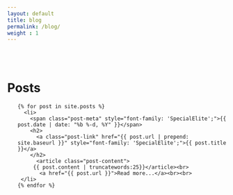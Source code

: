 ```yaml
---
layout: default
title: blog
permalink: /blog/
weight : 1
---
```


<br/>
<br/>

<div class="home">
  <h1 class="page-heading">Posts</h1>
  <ul class="post-list">
  
    {% for post in site.posts %}
      <li>
        <span class="post-meta" style="font-family: 'SpecialElite';">{{ post.date | date: "%b %-d, %Y" }}</span>
        <h2>
          <a class="post-link" href="{{ post.url | prepend: site.baseurl }}" style="font-family: 'SpecialElite';">{{ post.title }}</a>
        </h2>
          <article class="post-content">
         {{ post.content | truncatewords:25}}</article><br>
           <a href="{{ post.url }}">Read more...</a><br><br>   
     </li>
    {% endfor %}

  </ul>
</div>
